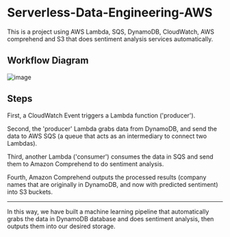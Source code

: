 # Serverless-Data-Engineering-AWS
This is a project using AWS Lambda, SQS, DynamoDB, CloudWatch, AWS comprehend and S3 that does sentiment analysis services automatically.

## Workflow Diagram
![image](https://user-images.githubusercontent.com/37522943/113690487-73afdd00-9699-11eb-9580-ce20aa204b06.png)

## Steps
First, a CloudWatch Event triggers a Lambda function ('producer').

Second, the 'producer' Lambda grabs data from DynamoDB, and send the data to AWS SQS (a queue that acts as an intermediary to connect two Lambdas).

Third, another Lambda ('consumer') consumes the data in SQS and send them to Amazon Comprehend to do sentiment analysis.

Fourth, Amazon Comprehend outputs the processed results (company names that are originally in DynamoDB, and now with predicted sentiment) into S3 buckets.

---

In this way, we have built a machine learning pipeline that automatically grabs the data in DynamoDB database and does sentiment analysis, then outputs them into our desired storage.


